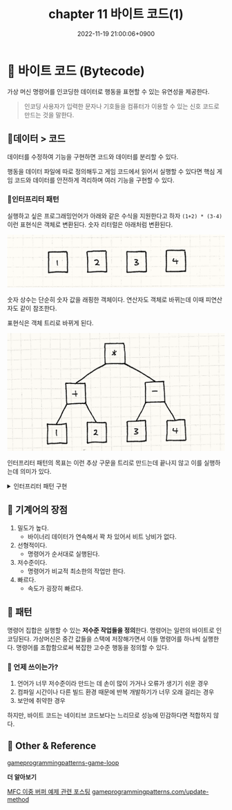 ﻿---
title: "chapter 11 바이트 코드(1)"
date: 2022-11-19 21:00:06+0900
categories: [GameProgramming,GameProgrammingPattern]
tags: [designPattern,byteCode]
---
# **👀 바이트 코드 (Bytecode)**
    
가상 머신 명령어를 인코딩한 데이터로 행동을 표현할 수 있는 유연성을 제공한다.

> 인코딩 
사용자가 입력한 문자나 기호들을 컴퓨터가 이용할 수 있는 신호 코드로 만드는 것을 말한다.

## 📄데이터 > 코드

데이터를 수정하여 기능을 구현하면 코드와 데이터를 분리할 수 있다.

행동을 데이터 파일에 따로 정의해두고 게임 코드에서 읽어서 실행할 수 있다면 핵심 게임 코드와 데이터를 안전하게 격리하며 여러 기능을 구현할 수 있다.

### 🧩인터프리터 패턴
실행하고 싶은 프로그래밍언어가 아래와 같은 수식을 지원한다고 하자
`(1+2) * (3-4)`
이런 표현식은 객체로 변환된다. 숫자 리터럴은 아래처럼 변환된다.

![img-bytecodeNumbers](/assets/img/post/programmingPattern/bytecodeNumbers.png)

숫자 상수는 단순히 숫자 값을 래핑한 객체이다. 연산자도 객체로 바뀌는데 이때 피연산자도 같이 참조한다.

표현식은 객체 트리로 바뀌게 된다.

![img-bytecodeNumbers](/assets/img/post/programmingPattern/bytecodeAst.png)

인터프리터 패턴의 목표는 이런 추상 구문을 트리로 만드는데 끝나지 않고 이를 실행하는데 의미가 있다.

<details>  <summary>인터프리터 패턴 구현</summary>  <div markdown="1"> 

표현식 혹은 하위표현식 객체로 트리를 만든 뒤에, 진짜 객체지향 방식으로 표현식이 자기 자신을 평가하게 한다.

```cpp
class Expression
{
public:
  virtual ~Expression() {}
  virtual double evaluate() = 0;
};
```
언어 문법에서  지원하는 모든 표현식 마다 위의 Expression를 상속 받는 클래스를 정의하면 된다.

### 🚩 산술 연산자 예시

```cpp
class NumberExpression : public Expression
{
public:
  NumberExpression(double value)
  : value_(value)
  {}
  //산술연산자는 값 평가를 진행한다.
  virtual double evaluate()
  {
    return value_;
  }

private:
  double value_;
};
```
표현식은 자기를 평가하기 전에 먼저 포함된 하위표현식을 재귀적으로 평가한다.

```cpp
class AdditionExpression : public Expression
{
public:
  AdditionExpression(Expression* left, Expression* right)
  : left_(left),
    right_(right)
  {}

  virtual double evaluate()
  {
    // 피연산자를 실행한다
    double left = left_->evaluate();
    double right = right_->evaluate();

    // 피연산자를 더한다.
    return left + right;
  }

private:
  Expression* left_;
  Expression* right_;
};
```
하지만 작은 객체로 이뤄진 복잡한 프랙탈 트리 모양이 되어 아래와 같은 단점들이 존재한다.

- 로딩되며 작은 객체들이 많이 생성되고 연결된다.
- 객체와 객체를 잇는 포인터가 많은 메모리를 소모한다. 
- 포인터를 따라 하위표현식에 접근해야하므로 데이터 캐시에 치명적이며 가상 메서드를 호출해 명령어 캐시에도 치명적이다.

따라서, 너무 느리며 메모리가 많이 쓰이므로 언어에서 인터프리터패턴은 잘 사용되지 않는다.

</div>  </details>

## 👾 기계어의 장점
1. 밀도가 높다.
	- 바이너리 데이터가 연속해서 꽉 차 있어서 비트 낭비가 없다.
2. 선형적이다.
	- 명령어가 순서대로 실행된다.
3. 저수준이다.
	- 명령어가 비교적 최소한의 작업만 한다.
5. 빠르다.
    - 속도가 굉장히 빠르다.
    
## 🔗 패턴

명령어 집합은 실행할 수 있는 **저수준 작업들을 정의**한다. 명령어는 일련의 바이트로 인코딩된다. 가상머신은 중간 값들을 스택에 저장해가면서 이들 명령어를 하나씩 실행한다. 명령어를 조합함으로써 복잡한 고수준 행동을 정의할 수 있다.

### 🤔 언제 쓰이는가?
1. 언어가 너무 저수준이라 만드는 데 손이 많이 가거나 오류가 생기기 쉬운 경우
2. 컴파일 시간이나 다른 빌드 환경 때문에 반복 개발하기가 너무 오래 걸리는 경우
3. 보안에 취약한 경우

하지만, 바이트 코드는 네이티브 코드보다는 느리므로 성능에 민감하다면 적합하지 않다.

## 📌 Other & Reference

[gameprogrammingpatterns-game-loop](https://gameprogrammingpatterns.com/bytecode.html)

**더 알아보기**

[MFC 이중 버퍼 예제 관련 포스팅](https://adnoctum.tistory.com/149)
[gameprogrammingpatterns.com/update-method](https://gameprogrammingpatterns.com/update-method.html)
